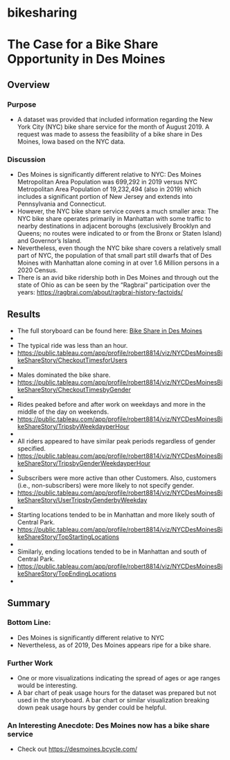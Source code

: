 # bikesharing
# The Case for a Bike Share Opportunity in Des Moines
## Overview
### Purpose
-	A dataset was provided that included information regarding the New York City (NYC) bike share service for the month of August 2019.  A request was made to assess the feasibility of a bike share in Des Moines, Iowa based on the NYC data.
### Discussion
-	Des Moines is significantly different relative to NYC: Des Moines Metropolitan Area Population was 699,292 in 2019 versus NYC Metropolitan Area Population of 19,232,494 (also in 2019) which includes a significant portion of New Jersey and extends into Pennsylvania and Connecticut.
-	However, the NYC bike share service covers a much smaller area: The NYC bike share operates primarily in Manhattan with some traffic to nearby destinations in adjacent boroughs (exclusively Brooklyn and Queens; no routes were indicated to or from the Bronx or Staten Island) and Governor’s Island. 
-	Nevertheless, even though the NYC bike share covers a relatively small part of NYC, the population of that small part still dwarfs that of Des Moines with Manhattan alone coming in at over 1.6 Million persons in a 2020 Census. 
-	There is an avid bike ridership both in Des Moines and through out the state of Ohio as can be seen by the “Ragbrai” participation over the years:    https://ragbrai.com/about/ragbrai-history-factoids/
## Results  
-	The full storyboard can be found here: [Bike Share in Des Moines](https://public.tableau.com/app/profile/robert8814/viz/NYCDesMoinesBikeShareStory/BikeShareinDesMoines)
-	
-	The typical ride was less than an hour.  
-	https://public.tableau.com/app/profile/robert8814/viz/NYCDesMoinesBikeShareStory/CheckoutTimesforUsers 
-	
-	Males dominated the bike share.
-	https://public.tableau.com/app/profile/robert8814/viz/NYCDesMoinesBikeShareStory/CheckoutTimesbyGender
-	
-	Rides peaked before and after work on weekdays and more in the middle of the day on weekends.
-	https://public.tableau.com/app/profile/robert8814/viz/NYCDesMoinesBikeShareStory/TripsbyWeekdayperHour
-	
-	All riders appeared to have similar peak periods regardless of gender specified.
-	https://public.tableau.com/app/profile/robert8814/viz/NYCDesMoinesBikeShareStory/TripsbyGenderWeekdayperHour
-	
-	Subscribers were more active than other Customers. Also, customers (i.e., non-subscribers) were more likely to not specify gender.
-	https://public.tableau.com/app/profile/robert8814/viz/NYCDesMoinesBikeShareStory/UserTripsbyGenderbyWeekday
-	
-	Starting locations tended to be in Manhattan and more likely south of Central Park.
-	https://public.tableau.com/app/profile/robert8814/viz/NYCDesMoinesBikeShareStory/TopStartingLocations
-	
-	Similarly, ending locations tended to be in Manhattan and south of Central Park.
-	https://public.tableau.com/app/profile/robert8814/viz/NYCDesMoinesBikeShareStory/TopEndingLocations
-	
## Summary
### Bottom Line: 
-	Des Moines is significantly different relative to NYC 
-	Nevertheless, as of 2019, Des Moines appears ripe for a bike share. 
### Further Work
-	One or more visualizations indicating the spread of ages or age ranges would be interesting. 
-	A bar chart of peak usage hours for the dataset was prepared but not used in the storyboard. A bar chart or similar visualization breaking down peak usage hours by gender could be helpful. 
### An Interesting Anecdote: Des Moines now has a bike share service
-	Check out https://desmoines.bcycle.com/

